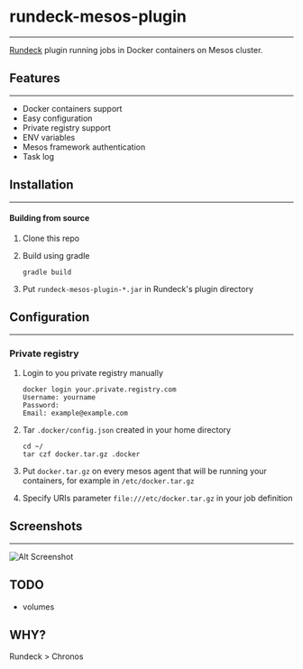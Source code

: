 # rundeck-mesos-plugin
------------------------------------
[Rundeck](http://rundeck.org) plugin running jobs in Docker containers on Mesos cluster.

## Features
------------------------------------
- Docker containers support
- Easy configuration 
- Private registry support
- ENV variables
- Mesos framework authentication
- Task log

## Installation
------------------------------------

#### Building from source
 1) Clone this repo
 2) Build using gradle
            
        gradle build
 3) Put `rundeck-mesos-plugin-*.jar` in Rundeck's plugin directory

## Configuration
------------------------------------

### Private registry
 1) Login to you private registry manually
        
        docker login your.private.registry.com
        Username: yourname
        Password:
        Email: example@example.com
 2) Tar `.docker/config.json` created in your home directory
 
        cd ~/
        tar czf docker.tar.gz .docker
        
 3) Put `docker.tar.gz` on every mesos agent that will be running your containers, for example in `/etc/docker.tar.gz`

 4) Specify URIs parameter `file:///etc/docker.tar.gz` in your job definition
 
## Screenshots
------------------------------------

![Alt Screenshot](https://raw.githubusercontent.com/farmapromlab/rundeck-mesos-plugin/master/screenshots/screen.jpg "Rundeck mesos plugin")
 
## TODO
 - volumes 

## WHY?

 Rundeck > Chronos
